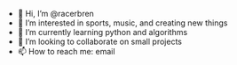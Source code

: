 - 👋 Hi, I’m @racerbren
- 👀 I’m interested in sports, music, and creating new things
- 🌱 I’m currently learning python and algorithms
- 💞️ I’m looking to collaborate on small projects
- 📫 How to reach me: email

<!---
racerbren/racerbren is a ✨ special ✨ repository because its `README.md` (this file) appears on your GitHub profile.
You can click the Preview link to take a look at your changes.
--->

